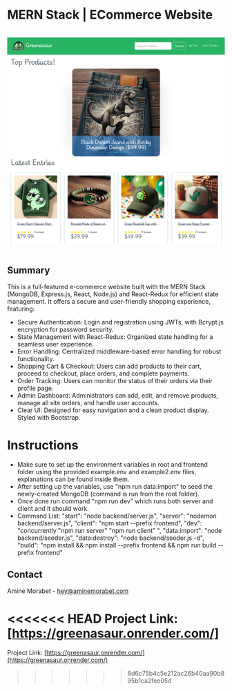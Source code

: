 <a name="readme-top"></a>
# MERN Stack | ECommerce Website

</br>
<div align="center">
<img src="https://github.com/A-Morabet/mern-ecommerce/blob/main/screenshot.png" width="600"/>
</div>
</br>

## Summary

This is a full-featured e-commerce website built with the MERN Stack (MongoDB, Express.js, React, Node.js) and React-Redux for efficient state management. It offers a secure and user-friendly shopping experience, featuring:

* Secure Authentication: Login and registration using JWTs, with Bcrypt.js encryption for password security.
* State Management with React-Redux: Organized state handling for a seamless user experience.
* Error Handling: Centralized middleware-based error handling for robust functionality.
* Shopping Cart & Checkout: Users can add products to their cart, proceed to checkout, place orders, and complete payments.
* Order Tracking: Users can monitor the status of their orders via their profile page.
* Admin Dashboard: Administrators can add, edit, and remove products, manage all site orders, and handle user accounts.
* Clear UI: Designed for easy navigation and a clean product display. Styled with Bootstrap.

# Instructions

* Make sure to set up the environment variables in root and frontend folder using the provided example.env and example2.env files, explanations can be found inside them.
* After setting up the variables, use "npm run data:import" to seed the newly-created MongoDB (command is run from the root folder).
* Once done run command "npm run dev" which runs both server and client and it should work.
* Command List: 
    "start": "node backend/server.js",
    "server": "nodemon backend/server.js",
    "client": "npm start --prefix frontend",
    "dev": "concurrently \"npm run server\" \"npm run client\" ",
    "data:import": "node backend/seeder.js",
    "data:destroy": "node backend/seeder.js -d",
    "build": "npm install && npm install --prefix frontend && npm run build --prefix frontend"

## Contact

Amine Morabet - hey@aminemorabet.com

<<<<<<< HEAD
Project Link: [https://greenasaur.onrender.com/]
=======
Project Link: [https://greenasaur.onrender.com/](https://greenasaur.onrender.com/)
>>>>>>> 8d6c75b4c5e212ac26b40aa90b895b1ca2fee05d
